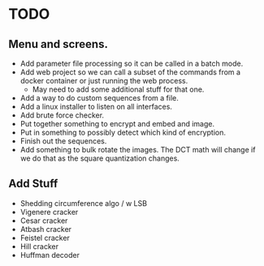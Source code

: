# TODO
## Menu and screens.
- Add parameter file processing so it can be called in a batch mode.
- Add web project so we can call a subset of the commands from a docker container or just running the web process.
    - May need to add some additional stuff for that one.
- Add a way to do custom sequences from a file.
- Add a linux installer to listen on all interfaces.
- Add brute force checker.
- Put together something to encrypt and embed and image.
- Put in something to possibly detect which kind of encryption.
- Finish out the sequences.
- Add something to bulk rotate the images.  The DCT math will change if we do that as the square quantization changes.

## Add Stuff
- Shedding circumference algo / w LSB
- Vigenere cracker
- Cesar cracker
- Atbash cracker
- Feistel cracker
- Hill cracker
- Huffman decoder